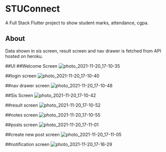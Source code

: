 # STUConnect

A Full Stack Flutter project to show student marks, attendance, cgpa.

## About
Data shown in sis screen, result screen and nav drawer is fetched from API hosted on heroku.

##UI 
##Welcome Screen 
![photo_2021-11-20_17-10-35](https://user-images.githubusercontent.com/63955687/142725076-cb75937e-a35b-468f-8419-f233b6580b9d.jpg)

##login screen 
![photo_2021-11-20_17-10-40](https://user-images.githubusercontent.com/63955687/142725101-5e3143a8-5806-4715-991e-7bb3951c56c3.jpg)

##nav drawer screen 
![photo_2021-11-20_17-10-48](https://user-images.githubusercontent.com/63955687/142725204-b703ba93-bb48-4021-8fff-0f994dd3d04b.jpg)

##Sis Screen 
![photo_2021-11-20_17-10-42](https://user-images.githubusercontent.com/63955687/142725224-31094d5c-702a-42bd-a0d9-1b5c5f1e76de.jpg)

##result screen 
![photo_2021-11-20_17-10-52](https://user-images.githubusercontent.com/63955687/142725231-d029cdc3-1967-41ab-812c-4cfd383a24db.jpg)

##notes screen 
![photo_2021-11-20_17-10-55](https://user-images.githubusercontent.com/63955687/142725241-c1be9a7c-87b9-421e-be18-e4da88fc605b.jpg)

##posts screen 
![photo_2021-11-20_17-11-01](https://user-images.githubusercontent.com/63955687/142725250-2db66b94-cc50-44c9-94a7-48fec92fad18.jpg)

##create new post screen 
![photo_2021-11-20_17-11-05](https://user-images.githubusercontent.com/63955687/142725274-2b1d9185-9d7f-48de-8cb5-01a538efcc2a.jpg)

##notification screen 
![photo_2021-11-20_17-16-29](https://user-images.githubusercontent.com/63955687/142725261-5b3401af-2d77-4851-90a5-1d0e8b6c6f89.jpg)
